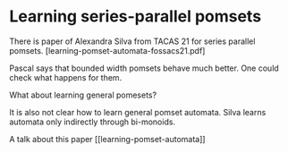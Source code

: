 # Learning series-parallel pomsets

There is paper of Alexandra Silva from TACAS 21 for series parallel pomsets.
[learning-pomset-automata-fossacs21.pdf]

Pascal says that bounded width pomsets behave much better. One could check what happens for them.

What about learning general pomesets? 

It is also not clear how to learn general pomset automata. Silva learns automata
only indirectly through bi-monoids.

A talk about this paper [[learning-pomset-automata]]

